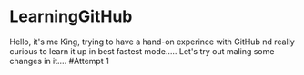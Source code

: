# LearningGitHub
Hello, it's me King, trying to have a hand-on experince with GitHub nd really curious to learn it up in best fastest mode.....
Let's try out maling some changes in it.... 
#Attempt 1
